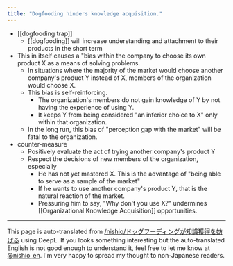 ```yaml
---
title: "Dogfooding hinders knowledge acquisition."
---
```


- [[dogfooding trap]]
    - [[dogfooding]] will increase understanding and attachment to their products in the short term
- This in itself causes a "bias within the company to choose its own product X as a means of solving problems.
    - In situations where the majority of the market would choose another company's product Y instead of X, members of the organization would choose X.
    - This bias is self-reinforcing.
        - The organization's members do not gain knowledge of Y by not having the experience of using Y.
        - It keeps Y from being considered "an inferior choice to X" only within that organization.
    - In the long run, this bias of "perception gap with the market" will be fatal to the organization.
- counter-measure
    - Positively evaluate the act of trying another company's product Y
    - Respect the decisions of new members of the organization, especially
        - He has not yet mastered X. This is the advantage of "being able to serve as a sample of the market"
        - If he wants to use another company's product Y, that is the natural reaction of the market.
        - Pressuring him to say, "Why don't you use X?" undermines [[Organizational Knowledge Acquisition]] opportunities.

---
This page is auto-translated from [/nishio/ドッグフーディングが知識獲得を妨げる](https://scrapbox.io/nishio/ドッグフーディングが知識獲得を妨げる) using DeepL. If you looks something interesting but the auto-translated English is not good enough to understand it, feel free to let me know at [@nishio_en](https://twitter.com/nishio_en). I'm very happy to spread my thought to non-Japanese readers.